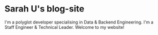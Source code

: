 # Sarah U's blog-site

I'm a polyglot developer specialising in Data & Backend Engineering.
I'm a Staff Engineer & Technical Leader.
Welcome to my website!
